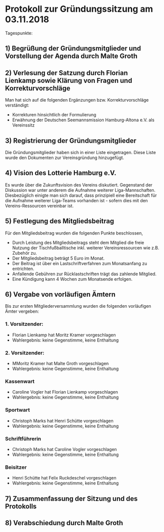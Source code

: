# Protokoll zur Gründungssitzung am 03.11.2018

Tagespunkte:

## 1) Begrüßung der Gründungsmitglieder und Vorstellung der Agenda durch Malte Groth

## 2) Verlesung der Satzung durch Florian Lienkamp sowie Klärung von Fragen und Korrekturvorschläge

Man hat sich auf die folgenden Ergänzungen bzw. Korrekturvorschläge verständigt:
- Korrekturen hinsichtlich der Formulierung
- Erwähnung der Deutschen Seemannsmission Hamburg-Altona e.V. als Vereinssitz

## 3) Registrierung der Gründungsmitglieder

Die Gründungsmitglieder haben sich in einer Liste eingetragen. Diese Liste wurde den Dokumenten zur Vereinsgründung hinzugefügt.

## 4) Vision des Lotterie Hamburg e.V.

Es wurde über die Zukunftsvision des Vereins diskutiert.
Gegenstand der Diskussion war unter anderem die Aufnahme weiterer Liga-Mannschaften.
Diesbezüglich einigte man sich darauf, dass prinzipiell eine Bereitschaft für die Aufnahme weiterer Liga-Teams vorhanden ist - sofern dies mit den Vereins-Ressourcen vereinbar ist.

## 5) Festlegung des Mitgliedsbeitrag

Für den Mitgliedsbeitrag wurden die folgenden Punkte beschlossen,
- Durch Leistung des Mitgliedsbeitrags steht dem Mitglied die freie Nutzung der Tischfußballtische inkl. weiterer Vereinsressourcen wie z.B. Zubehör zu.
- Der Mitgliedsbeitrag beträgt 5 Euro im Monat.
- Der Beitrag ist über ein Lastschriftverfahren zum Monatsanfang zu entrichten.
- Anfallende Gebühren zur Rücklastschriften trägt das zahlende Mitglied.
- Eine Kündigung kann 4 Wochen zum Monatsende erfolgen.

## 6) Vergabe von vorläufigen Ämtern
Bis zur ersten Mitgliederversammlung wurden die folgenden vorläufigen Ämter vergeben:

### 1. Vorsitzender:
- Florian Lienkamp hat Moritz Kramer vorgeschlagen
- Wahlergebnis: keine Gegenstimme, keine Enthaltung

### 2. Vorsitzender:
- MMoritz Kramer hat Malte Groth vorgeschlagen
- Wahlergebnis: keine Gegenstimme, keine Enthaltung

### Kassenwart
- Caroline Vogler hat Florian Lienkamp vorgeschlagen
- Wahlergebnis: keine Gegenstimme, keine Enthaltung

### Sportwart 
- Christoph Marks hat Henri Schütte vorgeschlagen
- Wahlergebnis: keine Gegenstimme, keine Enthaltung

### Schriftführerin
- Christoph Marks hat Caroline Vogler vorgeschlagen
- Wahlergebnis: keine Gegenstimme, keine Enthaltung

### Beisitzer
- Henri Schütte hat Felix Ruckdeschel vorgeschlagen
- Wahlergebnis: keine Gegenstimme, keine Enthaltung

## 7) Zusammenfassung der Sitzung und des Protokolls

## 8) Verabschiedung durch Malte Groth
